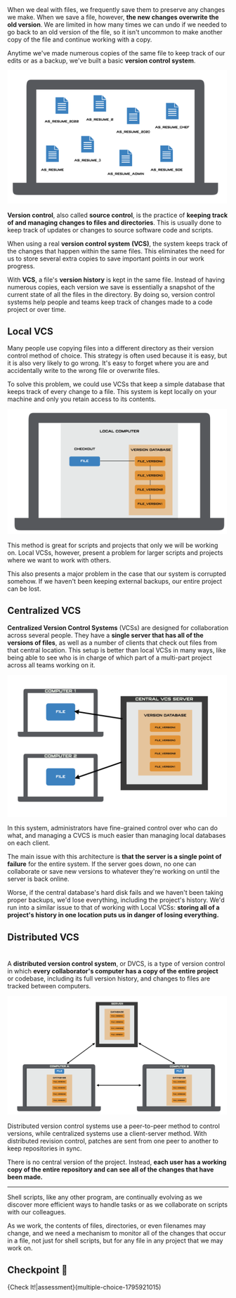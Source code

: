 ##

When we deal with files, we frequently save them to preserve any changes we make. When we save a file, however, **the new changes overwrite the old version**. We are limited in how many times we can undo if we needed to go back to an old version of the file, so it isn't uncommon to make another copy of the file and continue working with a copy. 

Anytime we've made numerous copies of the same file to keep track of our edits or as a backup, we've built a basic **version control system**. 

<img src=.guides/img/pre_vcs.png 
     width="500" />

**Version control**, also called **source control**, is the practice of **keeping track of and managing changes to files and directories**. This is usually done to keep track of updates or changes to source software code and scripts.

When using a real **version control system** **(VCS)**, the system keeps track of the changes that happen within the same files. This eliminates the need for us to store several extra copies to save important points in our work progress. 

With **VCS**, a file's **version history** is kept in the same file. Instead of having numerous copies, each version we save is essentially a snapshot of the current state of all the files in the directory. By doing so, version control systems help people and teams keep track of changes made to a code project or over time.

## Local VCS
Many people use copying files into a different directory as their version control method of choice. This strategy is often used because it is easy, but it is also very likely to go wrong. It's easy to forget where you are and accidentally write to the wrong file or overwrite files.

To solve this problem, we could use VCSs that keep a simple database that keeps track of every change to a file. This system is kept locally on your machine and only you retain access to its contents.

<img src=.guides/img/localVCS.png 
     width="500" />

This method is great for scripts and projects that only we will be working on. Local VCSs, however, present a problem for larger scripts and projects where we want to work with others. 

This also presents a major problem in the case that our system is corrupted somehow. If we haven't been keeping external backups, our entire project can be lost.



## Centralized VCS
**Centralized Version Control Systems** (VCSs) are designed for collaboration across several people. They have a **single server that has all of the versions of files**, as well as a number of clients that check out files from that central location. This setup is better than local VCSs in many ways, like being able to see who is in charge of which part of a multi-part project across all teams working on it. 

<img src=.guides/img/centralVCS.png 
     width="500" />

In this system, administrators have fine-grained control over who can do what, and managing a CVCS is much easier than managing local databases on each client.

The main issue with this architecture is **that the server is a single point of failure** for the entire system. If the server goes down, no one can collaborate or save new versions to whatever they're working on until the server is back online.

Worse, if the central database's hard disk fails and we haven't been taking proper backups, we'd lose everything, including the project's history. We'd run into a similar issue to that of working with Local VCSs: **storing all of a project's history in one location puts us in danger of losing everything.**

## Distributed VCS
#
A **distributed version control system**, or DVCS, is a type of version control in which **every collaborator's computer has a copy of the entire project** or codebase, including its full version history, and changes to files are tracked between computers.

<img src=.guides/img/distributedVCS.png 
     width="500" />

Distributed version control systems use a peer-to-peer method to control versions, while centralized systems use a client-server method. With distributed revision control, patches are sent from one peer to another to keep repositories in sync. 

There is no central version of the project. Instead, **each user has a working copy of the entire repository and can see all of the changes that have been made.**

---

Shell scripts, like any other program, are continually evolving as we discover more efficient ways to handle tasks or as we collaborate on scripts with our colleagues. 

As we work, the contents of files, directories, or even filenames may change, and we need a mechanism to monitor all of the changes that occur in a file, not just for shell scripts, but for any file in any project that we may work on.

## Checkpoint 🏁

{Check It!|assessment}(multiple-choice-1795921015)
